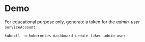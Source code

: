 # Demo

For educational purpose only, generate a token for the *admin-user* `ServiceAccount`:

```shell
kubectl -n kubernetes-dashboard create token admin-user
```
